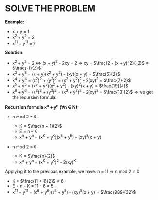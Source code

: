 # SOLVE THE PROBLEM

**Example:**
- x + y = 1
- x<sup>2</sup> + y<sup>2</sup> = 2
- x<sup>11</sup> + y<sup>11</sup> = ?

**Solution:**
- x<sup>2</sup> + y<sup>2</sup> = 2 ⇔ (x + y)<sup>2</sup> - 2xy = 2
                                    ⇒ xy = $\frac{2 - (x + y)^2}{-2}$	= $\frac{-1}{2}$
- x<sup>3</sup> + y<sup>3</sup> = (x + y)(x<sup>2</sup> + y<sup>2</sup>) - (xy)(x + y) = $\frac{5}{2}$
- x<sup>4</sup> + y<sup>4</sup> = (x<sup>2</sup>)<sup>2</sup> + (y<sup>2</sup>)<sup>2</sup> = (x<sup>2</sup> + y<sup>2</sup>)<sup>2</sup> - 2(xy)<sup>2</sup> = $\frac{7}{2}$
- x<sup>5</sup> + y<sup>5</sup> = (x<sup>3</sup> + y<sup>3</sup>)(x<sup>2</sup> + y<sup>2</sup>) - (xy)<sup>2</sup>(x + y) = $\frac{19}{4}$
- x<sup>6</sup> + y<sup>6</sup> = (x<sup>3</sup>)<sup>2</sup> + (y<sup>3</sup>)<sup>2</sup> = (x<sup>3</sup> + y<sup>3</sup>)<sup>2</sup> - 2(xy)<sup>3</sup> = $\frac{13}{2}$
⇒ we get the recursion formula:

**Recursion formula x<sup>n</sup> + y<sup>n</sup> (∀n ∈ N):**
+ n mod 2 ≠ 0:
  + K = $\frac{n + 1}{2}$
  + E = n - K
  + x<sup>n</sup> + y<sup>n</sup> = (x<sup>K</sup> + y<sup>K</sup>)(x<sup>E</sup> + y<sup>E</sup>) - (xy)<sup>E</sup>(x + y)

+ n mod 2 = 0
  + K = $\frac{n}{2}$
  + x<sup>n</sup> + y<sup>n</sup> = (x<sup>K</sup> + y<sup>K</sup>)<sup>2</sup> - 2(xy)<sup>K</sup>

Applying it to the previous example, we have: n = 11 ⇒ n mod 2 ≠ 0
  + K = $\frac{11 + 1}{2}$ = 6
  + E = n - K = 11 - 6 = 5
  + x<sup>11</sup> + y<sup>11</sup> = (x<sup>6</sup> + y<sup>6</sup>)(x<sup>5</sup> + y<sup>5</sup>) - (xy)<sup>5</sup>(x + y) = $\frac{989}{32}$
